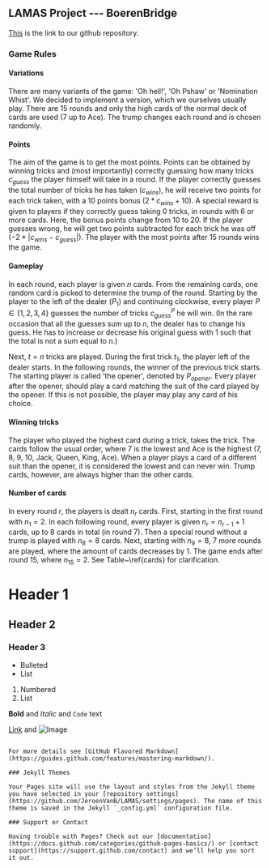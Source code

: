 ## LAMAS Project --- BoerenBridge

[This](https://github.com/JeroenVanB/LAMAS) is the link to our github repository.

### Game Rules

#### Variations
There are many variants of the game: 'Oh hell!', 'Oh Pshaw' or 'Nomination Whist'. We decided to implement a version, which we ourselves usually play. There are 15 rounds and only the high cards of the normal deck of cards are used (7 up to Ace). The trump changes each round and is chosen randomly.

#### Points
The aim of the game is to get the most points. Points can be obtained by winning tricks and (most importantly) correctly guessing how many tricks $c_{guess}$ the player himself will take in a round. 
If the player correctly guesses the total number of tricks he has taken ($c_{wins}$), he will receive two points for each trick taken, with a 10 points bonus ($2*c_{wins}+10$). A special reward is given to players if they correctly guess taking 0 tricks, in rounds with 6 or more cards. Here, the bonus points change from 10 to 20.
If the player guesses wrong, he will get two points subtracted for each trick he was off ($-2*|c_{wins}-c_{guess}|$). The player with the most points after 15 rounds wins the game.

#### Gameplay
In each round, each player is given $n$ cards. From the remaining cards, one random card is picked to determine the trump of the round. Starting by the player to the left of the dealer ($P_1$) and continuing clockwise, every player $P \in \{1, 2, 3, 4\}$ guesses the number of tricks $c_{guess}^{P}$ he will win. (In the rare occasion that all the guesses sum up to $n$, the dealer has to change his guess. He has to increase or decrease his original guess with 1 such that the total is not a sum equal to $n$.)

Next, $t=n$ tricks are played. During the first trick $t_1$, the player left of the dealer starts. In the following rounds, the winner of the previous trick starts. The starting player is called 'the opener', denoted by $P_{opener}$. Every player after the opener, should play a card matching the suit of the card played by the opener. If this is not possible, the player may play any card of his choice.
#### Winning tricks
The player who played the highest card during a trick, takes the trick. The cards follow the usual order, where 7 is the lowest and Ace is the highest (7, 8, 9, 10, Jack, Queen, King, Ace). When a player plays a card of a different suit than the opener, it is considered the lowest and can never win.  Trump cards, however, are always higher than the other cards.


#### Number of cards
In every round $r$, the players is dealt $n_r$ cards. First, starting in the first round with $n_1=2$. In each following round, every player is given $n_r = n_{r-1}+1$ cards, up to 8 cards in total (in round 7). Then a special round without a trump is played with $n_8=8$ cards. Next, starting with $n_{9}=8$, 7 more rounds are played, where the amount of cards decreases by 1. The game ends after round 15, where $n_{15}=2$. See Table~\ref{cards} for clarification.

# Header 1
## Header 2
### Header 3

- Bulleted
- List

1. Numbered
2. List

**Bold** and _Italic_ and `Code` text

[Link](url) and ![Image](src)
```

For more details see [GitHub Flavored Markdown](https://guides.github.com/features/mastering-markdown/).

### Jekyll Themes

Your Pages site will use the layout and styles from the Jekyll theme you have selected in your [repository settings](https://github.com/JeroenVanB/LAMAS/settings/pages). The name of this theme is saved in the Jekyll `_config.yml` configuration file.

### Support or Contact

Having trouble with Pages? Check out our [documentation](https://docs.github.com/categories/github-pages-basics/) or [contact support](https://support.github.com/contact) and we’ll help you sort it out.
